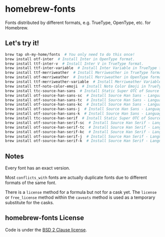 # homebrew-fonts

Fonts distributed by different formats, e.g. TrueType, OpenType, etc. for Homebrew.

## Let's try it!

```sh
brew tap oh-my-home/fonts  # You only need to do this once!
brew install otf-inter  # Install Inter in OpenType format.
brew install ttf-inter-v  # Install Inter V in TrueType format.
brew install ttf-inter-variable  # Install Inter Variable in TrueType format.
brew install ttf-merriweather  # Install Merriweather in TrueType format.
brew install otf-merriweather  # Install Merriweather in OpenType format.
brew install ttf-merriweather-variable  # Install Merriweather Variable in TrueType format.
brew install ttf-noto-color-emoji  # Install Noto Color Emoji in TrueType format.
brew install ttc-source-han-sans  # Install Static Super OTC of Source Han Sans.
brew install otf-source-han-sans-sc  # Install Source Han Sans - Language Specific OTFs Simplified Chinese.
brew install otf-source-han-sans-tc  # Install Source Han Sans - Language Specific OTFs Traditional Chinese — Taiwan.
brew install otf-source-han-sans-kc  # Install Source Han Sans - Language Specific OTFs Traditional Chinese — Hong Kong.
brew install otf-source-han-sans-j  # Install Source Han Sans - Language Specific OTFs Japanese..
brew install otf-source-han-sans-k  # Install Source Han Sans - Language Specific OTFs Korean.
brew install ttc-source-han-serif  # Install Static Super OTC of Source Han Serif.
brew install otf-source-han-serif-sc  # Install Source Han Serif - Language Specific OTFs Simplified Chinese.
brew install otf-source-han-serif-tc  # Install Source Han Serif - Language Specific OTFs Traditional Chinese — Taiwan.
brew install otf-source-han-serif-kc  # Install Source Han Serif - Language Specific OTFs Traditional Chinese — Hong Kong.
brew install otf-source-han-serif-j  # Install Source Han Serif - Language Specific OTFs Japanese..
brew install otf-source-han-serif-k  # Install Source Han Serif - Language Specific OTFs Korean.
```

## Notes

Every font has an exact version.

Most `conflicts_with` fonts are actually duplicate fonts due to different formats of the same font.

There is a `license` method for a formula but not for a cask yet.
The `license` or `free_license` method within the `caveats` method is used as a temporary substitute for the casks.

## homebrew-fonts License

Code is under the [BSD 2 Clause license](LICENSE.txt).
